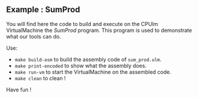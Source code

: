## Example : SumProd
You will find here the code to build and execute on the CPUlm VirtualMachine
the _SumProd_ program. This program is used to demonstrate what our tools can do.

Use:
- `make build-asm` to build the assembly code of `sum_prod.ulm`.
- `make print-encoded` to show what the assembly does.
- `make run-vm` to start the VirtualMachine on the assembled code.
- `make clean` to clean !

Have fun !